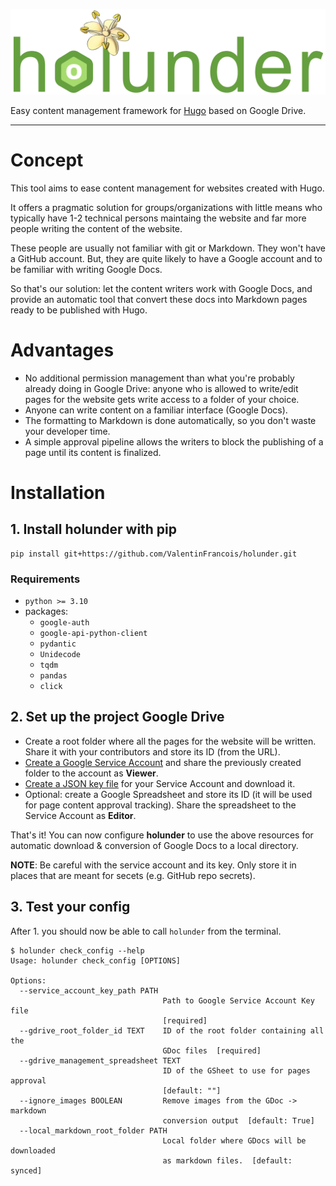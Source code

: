 ![Holunder logo](logo.png)

Easy content management framework for [Hugo](https://github.com/gohugoio/hugo) based on Google Drive.

---

# Concept

This tool aims to ease content management for websites created with Hugo.

It offers a pragmatic solution for groups/organizations with little means who typically have 1-2 technical persons maintaing the website and far more people writing the content of the website.

These people are usually not familiar with git or Markdown. They won't have a GitHub account.
But, they are quite likely to have a Google account and to be familiar with writing Google Docs.

So that's our solution: let the content writers work with Google Docs, and provide an automatic tool that convert these docs into Markdown pages ready to be published with Hugo.

# Advantages

- No additional permission management than what you're probably already doing in Google Drive: anyone who is allowed to write/edit pages for the website gets write access to a folder of your choice.
- Anyone can write content on a familiar interface (Google Docs).
- The formatting to Markdown is done automatically, so you don't waste your developer time.
- A simple approval pipeline allows the writers to block the publishing of a page until its content is finalized.

# Installation

## 1. Install __holunder__ with pip

```shell
pip install git+https://github.com/ValentinFrancois/holunder.git
```

### Requirements
- `python >= 3.10`
- packages:
  - `google-auth`
  - `google-api-python-client`
  - `pydantic`
  - `Unidecode`
  - `tqdm`
  - `pandas`
  - `click`

## 2. Set up the project Google Drive
- Create a root folder where all the pages for the website will be written. Share it with your contributors and store its ID (from the URL).
- [Create a Google Service Account](https://console.cloud.google.com/projectselector2/iam-admin/serviceaccounts/create?walkthrough_id=iam--create-service-account) and share the previously created folder to the account as __Viewer__.
- [Create a JSON key file](https://cloud.google.com/iam/docs/keys-create-delete) for your Service Account and download it.
- Optional: create a Google Spreadsheet and store its ID (it will be used for page content approval tracking). Share the spreadsheet to the Service Account as __Editor__.

That's it! You can now configure __holunder__ to use the above resources for automatic download & conversion of Google Docs to a local directory.

__NOTE__: Be careful with the service account and its key. Only store it in places that are meant for secets (e.g. GitHub repo secrets).

## 3. Test your config
After 1. you should now be able to call `holunder` from the terminal.
```shell
$ holunder check_config --help
Usage: holunder check_config [OPTIONS]

Options:
  --service_account_key_path PATH
                                  Path to Google Service Account Key file
                                  [required]
  --gdrive_root_folder_id TEXT    ID of the root folder containing all the
                                  GDoc files  [required]
  --gdrive_management_spreadsheet TEXT
                                  ID of the GSheet to use for pages approval
                                  [default: ""]
  --ignore_images BOOLEAN         Remove images from the GDoc -> markdown
                                  conversion output  [default: True]
  --local_markdown_root_folder PATH
                                  Local folder where GDocs will be downloaded
                                  as markdown files.  [default: synced]
```
